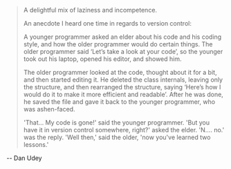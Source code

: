 > A delightful mix of laziness and incompetence.
>
> An anecdote I heard one time in regards to version control:
>
> A younger programmer asked an elder about his code and his coding style, and how the older programmer would do certain things. The older programmer said &#8216;Let&#8217;s take a look at your code&#8217;, so the younger took out his laptop, opened his editor, and showed him.
>
> The older programmer looked at the code, thought about it for a bit, and then started editing it. He deleted the class internals, leaving only the structure, and then rearranged the structure, saying &#8216;Here&#8217;s how I would do it to make it more efficient and readable&#8217;. After he was done, he saved the file and gave it back to the younger programmer, who was ashen-faced.
>
> 'That&#8230; My code is gone!' said the younger programmer. 'But you have it in version control somewhere, right?' asked the elder. 'N&#8230;. no.' was the reply. 'Well then,' said the older, 'now you've learned two lessons.'

-- Dan Udey

